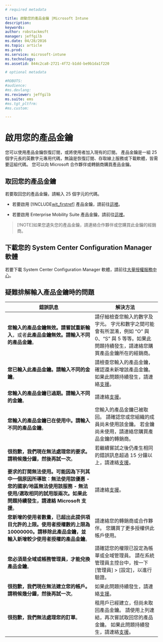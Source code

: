 ```yaml
---
# required metadata

title: 啟動您的產品金鑰 |Microsoft Intune
description:
keywords:
author: robstackmsft
manager: jeffgilb
ms.date: 04/28/2016
ms.topic: article
ms.prod:
ms.service: microsoft-intune
ms.technology:
ms.assetid: 844c2ca8-2721-4f72-b1dd-be9b1da1f220

# optional metadata

#ROBOTS:
#audience:
#ms.devlang:
ms.reviewer: jeffgilb
ms.suite: ems
#ms.tgt_pltfrm:
#ms.custom:

---
```


# 啟用您的產品金鑰
您可以使用產品金鑰恢復訂閱，或將使用者加入現有的訂閱。 產品金鑰是一組 25 個字元長的英數字元專用代碼，無論是恢復訂閱、存取線上服務或下載軟體，皆需要這組代碼。 您可以向 Microsoft 合作夥伴或轉銷商購買產品金鑰。

## 取回您的產品金鑰
若要取回您的產品金鑰，請輸入 25 個字元的代碼。

-   若要啟用 [!INCLUDE[wit_firstref](./includes/wit_firstref_md.md)] 產品金鑰，請前往[這裡](https://account.manage.microsoft.com/commerce/productkeystart.aspx)。

-   若要啟用 Enterprise Mobility Suite 產品金鑰，請前往[這裡](http://www.microsoft.com/ems/open)。

> [!NOTE]如果您遺失您的產品金鑰，請連絡合作夥伴或您購買此金鑰的經銷商。

## 下載您的 System Center Configuration Manager 軟體
若要下載 System Center Configuration Manager 軟體，請前往[大量授權服務中心](http://go.microsoft.com/fwlink/?LinkID=232300)。

## 疑難排解輸入產品金鑰時的問題

|錯誤訊息|解決方法|
|-----------------|--------------|
|**您輸入的產品金鑰無效。請嘗試重新輸入**，或者**此產品金鑰無效。請輸入不同的產品金鑰**。|請仔細檢查您輸入的數字及字元。 字元和數字之間可能會有所混淆，例如 “O” 與 0、“S” 與 5 等等。如果此問題持續發生，請連絡您購買產品金鑰所在的經銷商。|
|**您已輸入此產品金鑰。請輸入不同的金鑰**。|請檢查您輸入的產品金鑰，確認還未新增該產品金鑰。 如果此問題持續發生，請連絡[支援](http://go.microsoft.com/fwlink/?LinkID=394189)。|
|**您輸入的產品金鑰已過期。請輸入不同的金鑰**。|請連絡[支援](http://go.microsoft.com/fwlink/?LinkID=394189)。|
|**您輸入的產品金鑰已在使用中。請輸入不同的產品金鑰**。|您輸入的產品金鑰已被取回。 請確認您或您組織的成員尚未使用該金鑰。 若金鑰尚未使用，請連絡您購買產品金鑰的轉銷商。|
|**很抱歉，我們現在無法處理您的要求。請稍候幾分鐘，然後再試一次**。|若繼續嘗試之後仍產生相同的錯誤訊息超過 15 分鐘以上，請連絡[支援](http://go.microsoft.com/fwlink/?LinkID=394189)。|
|**要求的訂閱無法使用。可能因為下列其中一個原因所導致︰無法使用該優惠 - 您的國家/地區無法使用該服務 - 無法使用/選取相同的試用版兩次。如果此問題持續發生，請連絡 Microsoft 支援**。|請連絡[支援](http://go.microsoft.com/fwlink/?LinkID=394189)。|
|**您新增的使用者數量，已超出此提供項目允許的上限。使用者授權數的上限為 10000000。請移除此產品金鑰，並輸入新增較少使用者授權的產品金鑰**。|請連絡您的轉銷商或合作夥伴。 您購買了更多授權供此帳戶使用。|
|**您必須是全域或帳務管理員，才能兌換產品金鑰**。|請確認您的權限已設定為帳單或全域管理員。 請在系統管理員主控台中，按一下 [管理員] &gt; [設定]，以進行驗證。|
|**很抱歉，我們現在無法建立您的帳戶。請稍候幾分鐘，然後再試一次**。|如果此問題持續發生，請連絡[支援](http://go.microsoft.com/fwlink/?LinkID=394189)。|
|**很抱歉，我們無法處理您的訂單**。|租用戶已經建立，但尚未取回產品金鑰。 請使用上列連結，再次嘗試取回您的產品金鑰。 如果此問題持續發生，請連絡[支援](http://go.microsoft.com/fwlink/?LinkID=394189)。|


<!--HONumber=Jun16_HO2-->


